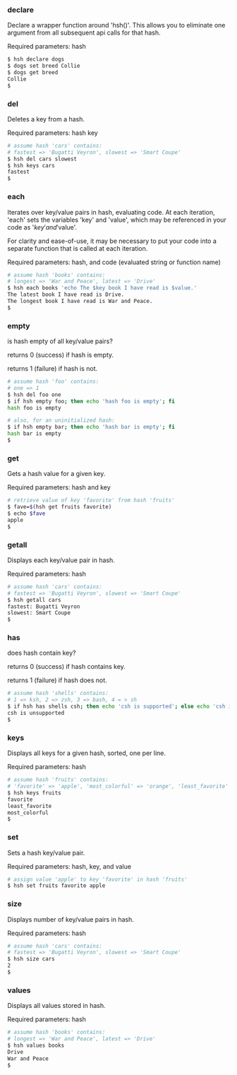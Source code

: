 ### declare

Declare a wrapper function around 'hsh()'. This allows you to eliminate one argument
from all subsequent api calls for that hash.

Required parameters: hash

```bash
$ hsh declare dogs
$ dogs set breed Collie
$ dogs get breed
Collie
$
```


### del

Deletes a key from a hash.

Required parameters: hash key

```bash
# assume hash 'cars' contains:
# fastest => 'Bugatti Veyron', slowest => 'Smart Coupe'
$ hsh del cars slowest
$ hsh keys cars
fastest
$
```


### each

Iterates over key/value pairs in hash, evaluating code.
At each iteration, 'each' sets the variables 'key' and 'value',
which may be referenced in your code as '$key' and '$value'.

For clarity and ease-of-use, it may be necessary to put your code
into a separate function that is called at each iteration.

Required parameters: hash, and code (evaluated string or function name)

```bash
# assume hash 'books' contains:
# longest => 'War and Peace', latest => 'Drive'
$ hsh each books 'echo The $key book I have read is $value.'
The latest book I have read is Drive.
The longest book I have read is War and Peace.
$
```


### empty

is hash empty of all key/value pairs?

returns 0 (success) if hash is empty.

returns 1 (failure) if hash is not.

```bash
# assume hash 'foo' contains:
# one => 1
$ hsh del foo one
$ if hsh empty foo; then echo 'hash foo is empty'; fi
hash foo is empty

# also, for an uninitialized hash:
$ if hsh empty bar; then echo 'hash bar is empty'; fi
hash bar is empty
$
```


### get

Gets a hash value for a given key.

Required parameters: hash and key

```bash
# retrieve value of key 'favorite' from hash 'fruits'
$ fave=$(hsh get fruits favorite)
$ echo $fave
apple
$
```


### getall

Displays each key/value pair in hash.

Required parameters: hash

```bash
# assume hash 'cars' contains:
# fastest => 'Bugatti Veyron', slowest => 'Smart Coupe'
$ hsh getall cars
fastest: Bugatti Veyron
slowest: Smart Coupe
$
```


### has

does hash contain key?

returns 0 (success) if hash contains key.

returns 1 (failure) if hash does not.

```bash
# assume hash 'shells' contains:
# 1 => ksh, 2 => zsh, 3 => bash, 4 = > sh
$ if hsh has shells csh; then echo 'csh is supported'; else echo 'csh is unsupported'; fi
csh is unsupported
$
```


### keys

Displays all keys for a given hash, sorted, one per line.

Required parameters: hash

```bash
# assume hash 'fruits' contains:
# 'favorite' => 'apple', 'most_colorful' => 'orange', 'least_favorite' => 'kiwi'
$ hsh keys fruits
favorite
least_favorite
most_colorful
$
```


### set

Sets a hash key/value pair.

Required parameters: hash, key, and value

```bash
# assign value 'apple' to key 'favorite' in hash 'fruits'
$ hsh set fruits favorite apple
```


### size

Displays number of key/value pairs in hash.

Required parameters: hash

```bash
# assume hash 'cars' contains:
# fastest => 'Bugatti Veyron', slowest => 'Smart Coupe'
$ hsh size cars
2
$
```


### values

Displays all values stored in hash.

Required parameters: hash

```bash
# assume hash 'books' contains:
# longest => 'War and Peace', latest => 'Drive'
$ hsh values books
Drive
War and Peace
$
```



